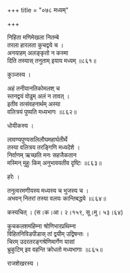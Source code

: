 +++
title = "०७८ मध्यम्"

+++


निहिता मणिमेखला नितम्बे  
तरला हारलता कुचद्वये च ।  
अनयाहम् अलङ्कृतो न कस्मा  
दिति तस्यास् तनुताम् इयाय मध्यम् ॥८६१॥  


कुञ्जस्य ।  


अहं तनीयानतिकोमलश् च   
स्तनद्वयं वोढुम् अलं न तावत् ।  
इतीव तत्संवहनार्थम् अस्या  
वलित्रयं पुष्यति मध्यभागः ॥८६२॥  


धोयीकस्य ।  


लावण्यपुण्यसलिलौघमहार्घतीर्थे  
तस्या वलित्रय तरङ्गिणि मध्यदेशे ।  
निर्वाणम् ऋच्छति मनः सहजैकतान  
मस्मिन् मुहुः किम् अनुभावयतीव दृष्टिः ॥८६३॥  


हरेः ।  


तनुत्वरमणीयस्य मध्यस्य च भुजस्य च ।  
अभवन् नितरां तस्या वलयः कान्तिबद्धये ॥८६४॥  


कस्यचित् । (स।क।आ। २।१५९, सू।मु। ५३।६४)  


कुचकलशमहिम्ना श्रोणिभारप्रथिम्ना  
विहितनिविडपीडास् तां द्वयीम् उद्विषन्तः ।  
चिरम् उदरतरङ्गश्रेणिमार्गेण यासां  
भ्रुकुटिम् इव वहन्ति क्रोधतो मध्यभागाः ॥८६५॥  


राजशेखरस्य ।  

